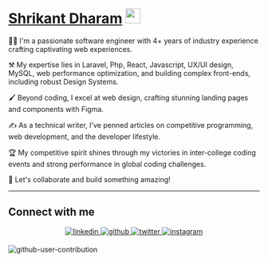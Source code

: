 # [Shrikant Dharam](https://github.com/Shrikant-28) <img src="https://raw.githubusercontent.com/MartinHeinz/MartinHeinz/master/wave.gif" width="30">

👨‍💻 I'm a passionate software engineer with 4+ years of industry experience crafting captivating web experiences.

⚒️ My expertise lies in Laravel, Php, React, Javascript, UX/UI design, MySQL, web performance optimization, and building complex front-ends, including robust Design Systems.

🖌️ Beyond coding, I excel at web design, crafting stunning landing pages and components with Figma.

✍️ As a technical writer, I've penned articles on competitive programming, web development, and the developer lifestyle.

🏆 My competitive spirit shines through my victories in inter-college coding events and strong performance in global coding challenges.

🤝 Let's collaborate and build something amazing!

---

## Connect with me  
<div align="center">
 <a href="https://in.linkedin.com/in/shrikant-dharam" target="_blank">
<img src=https://img.shields.io/badge/linkedin-%231E77B5.svg?&style=for-the-badge&logo=linkedin&logoColor=white alt=linkedin style="margin-bottom: 5px;" />
</a>
<a href="https://github.com/Shrikant-28" target="_blank">
<img src=https://img.shields.io/badge/github-%2324292e.svg?&style=for-the-badge&logo=github&logoColor=white alt=github style="margin-bottom: 5px;" />
</a>
<a href="https://twitter.com/ShrikantDharam" target="_blank">
<img src=https://img.shields.io/badge/twitter-%2300acee.svg?&style=for-the-badge&logo=twitter&logoColor=white alt=twitter style="margin-bottom: 5px;" />
</a> 
<a href="https://instagram.com/shrikant.dharam" target="_blank">
<img src=https://img.shields.io/badge/instagram-%23000000.svg?&style=for-the-badge&logo=instagram&logoColor=white alt=instagram style="margin-bottom: 5px;" />
</a>
</div>

![github-user-contribution](https://github.com/Shrikant-28/Shrikant-28/assets/59720723/30906df0-97f7-4f80-a92b-cfc5cbd18c06)
